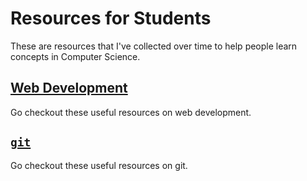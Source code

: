 # Resources for Students
These are resources that I've collected over time to help people learn concepts in Computer Science.

## [Web Development](webdev.md)
Go checkout these useful resources on web development.

## [`git`](git.md)
Go checkout these useful resources on git.
